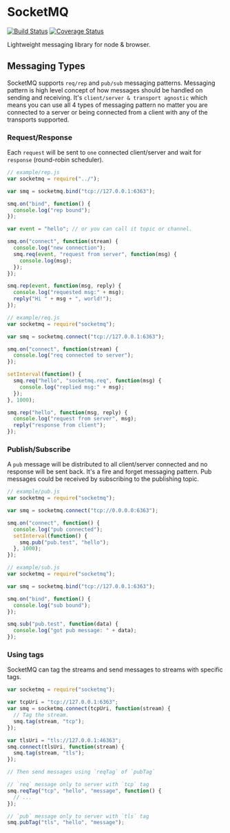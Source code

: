 # SocketMQ

[![Build Status](https://travis-ci.org/lsm/SocketMQ.svg?branch=master)](https://travis-ci.org/lsm/SocketMQ)
[![Coverage Status](https://coveralls.io/repos/github/lsm/SocketMQ/badge.svg?branch=master)](https://coveralls.io/github/lsm/SocketMQ?branch=master)

Lightweight messaging library for node & browser.

## Messaging Types

SocketMQ supports `req/rep` and `pub/sub` messaging patterns. Messaging pattern is high level concept of how messages should be handled on sending and receiving. It's `client/server & transport agnostic` which means you can use all 4 types of messaging pattern no matter you are connected to a server or being connected from a client with any of the transports supported.

### Request/Response

Each `request` will be sent to `one` connected client/server and wait for `response` (round-robin scheduler).

```javascript
// example/rep.js
var socketmq = require("../");

var smq = socketmq.bind("tcp://127.0.0.1:6363");

smq.on("bind", function() {
  console.log("rep bound");
});

var event = "hello"; // or you can call it topic or channel.

smq.on("connect", function(stream) {
  console.log("new connection");
  smq.req(event, "request from server", function(msg) {
    console.log(msg);
  });
});

smq.rep(event, function(msg, reply) {
  console.log("requested msg:" + msg);
  reply("Hi " + msg + ", world!");
});
```

```javascript
// example/req.js
var socketmq = require("socketmq");

var smq = socketmq.connect("tcp://127.0.0.1:6363");

smq.on("connect", function(stream) {
  console.log("req connected to server");
});

setInterval(function() {
  smq.req("hello", "socketmq.req", function(msg) {
    console.log("replied msg:" + msg);
  });
}, 1000);

smq.rep("hello", function(msg, reply) {
  console.log("request from server", msg);
  reply("response from client");
});
```

### Publish/Subscribe

A `pub` message will be distributed to all client/server connected and no response will be sent back. It's a fire and forget messaging pattern. Pub messages could be received by subscribing to the publishing topic.

```javascript
// example/pub.js
var socketmq = require("socketmq");

var smq = socketmq.connect("tcp://0.0.0.0:6363");

smq.on("connect", function() {
  console.log("pub connected");
  setInterval(function() {
    smq.pub("pub.test", "hello");
  }, 1000);
});
```

```javascript
// example/sub.js
var socketmq = require("socketmq");

var smq = socketmq.bind("tcp://127.0.0.1:6363");

smq.on("bind", function() {
  console.log("sub bound");
});

smq.sub("pub.test", function(data) {
  console.log("got pub message: " + data);
});
```

### Using tags

SocketMQ can tag the streams and send messages to streams with specific tags.

```javascript
var socketmq = require("socketmq");

var tcpUri = "tcp://127.0.0.1:6363";
var smq = socketmq.connect(tcpUri, function(stream) {
  // Tag the stream.
  smq.tag(stream, "tcp");
});

var tlsUri = "tls://127.0.0.1:46363";
smq.connect(tlsUri, function(stream) {
  smq.tag(stream, "tls");
});

// Then send messages using `reqTag` of `pubTag`

// `req` message only to server with `tcp` tag
smq.reqTag("tcp", "hello", "message", function() {
  // ...
});

// `pub` message only to server with `tls` tag
smq.pubTag("tls", "hello", "message");
```
